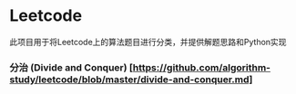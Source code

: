 # Leetcode
此项目用于将Leetcode上的算法题目进行分类，并提供解题思路和Python实现

### 分治 (Divide and Conquer) [https://github.com/algorithm-study/leetcode/blob/master/divide-and-conquer.md]
